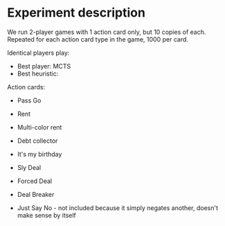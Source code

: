 # Experiment description

We run 2-player games with 1 action card only, but 10 copies of each. Repeated for each action card type in the game, 1000 per card.

Identical players play:
- Best player: MCTS
- Best heuristic:

Action cards:
- Pass Go
- Rent 
- Multi-color rent 
- Debt collector
- It's my birthday
- Sly Deal
- Forced Deal
- Deal Breaker

- Just Say No - not included because it simply negates another, doesn't make sense by itself